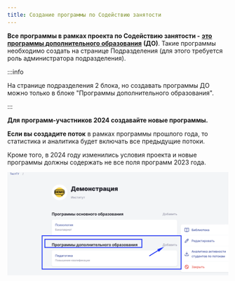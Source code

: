 ```yaml
---
title: Создание программы по Содействию занятости
---
```


**Все программы в рамках проекта по Содействию занятости -** [**это** **программы дополнительного образования**](./../../struktura/README/programma-osnovnogo-obrazovaniya/programma-dopolnitelnogo-obrazovaniya-2/_index) **(ДО)**. Такие программы необходимо создать на странице Подразделения (для этого требуется роль администратора подразделения).

:::info 

На странице подразделения 2 блока, но создавать программы ДО можно только в блоке "Программы дополнительного образования".

:::

**Для программ-участников 2024 создавайте новые программы.**

**Если вы создадите поток** в рамках программы прошлого года, то статистика и аналитика будет включать все предыдущие потоки.

Кроме того, в 2024 году изменились условия  проекта и новые программы должны содержать не все поля программ 2023 года.

![](<./image (162).png>)